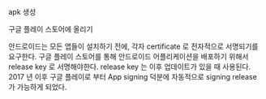 apk 생성

구글 플레이 스토어에 올리기

안드로이드는 모든 앱들이 설치하기 전에, 각자 certificate 로 전자적으로 서명되기를 요구한다.
구글 플레이 스토어를 통해 안드로이드 어플리케이션을 배포하기 위해서 release key 로 서명해야한다. 
release key 는 이후 업데이트가 있을 때 사용된다.
2017 년 이후 구글 플레이로 부터 App signing 덕분에 자동적으로 signing release 가 가능하게 되었다. 
<!--stackedit_data:
eyJoaXN0b3J5IjpbMjAzNTgxOTcyNywtMTMwMTEyNzMyN119
-->